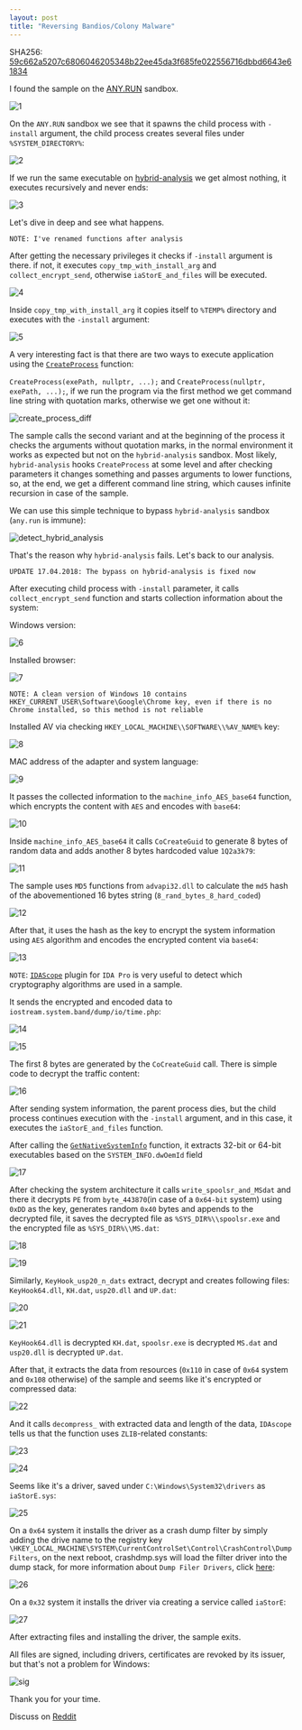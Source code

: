 ```yaml
---
layout: post
title: "Reversing Bandios/Colony Malware"
---
```


SHA256: [59c662a5207c6806046205348b22ee45da3f685fe022556716dbbd6643e61834](https://www.virustotal.com/#/file/59c662a5207c6806046205348b22ee45da3f685fe022556716dbbd6643e61834)

I found the sample on the [ANY.RUN](https://app.any.run/tasks/1aff9ff2-0b76-45b4-9e3d-b51796b637ad) sandbox.

![1](https://user-images.githubusercontent.com/16405698/38778349-ffb6eab4-40a7-11e8-86d9-50f16359ab02.PNG)

On the `ANY.RUN` sandbox we see that it spawns the child process with `-install` argument, the child process creates several files under `%SYSTEM_DIRECTORY%`:

![2](https://user-images.githubusercontent.com/16405698/38778351-ffdd77b0-40a7-11e8-8918-94348be2875f.png)

If we run the same executable on [hybrid-analysis](https://www.hybrid-analysis.com/sample/59c662a5207c6806046205348b22ee45da3f685fe022556716dbbd6643e61834?environmentId=100) we get almost nothing, it executes recursively and never ends:

![3](https://user-images.githubusercontent.com/16405698/38778331-fca9d084-40a7-11e8-9256-a345df66d5dc.PNG)

Let's dive in deep and see what happens.

`NOTE: I've renamed functions after analysis`

After getting the necessary privileges it checks if `-install` argument is there. if not, it executes `copy_tmp_with_install_arg` and `collect_encrypt_send`, otherwise `iaStorE_and_files` will be executed.

![4](https://user-images.githubusercontent.com/16405698/38778332-fcd2ec30-40a7-11e8-8d20-efd695155432.PNG)

Inside `copy_tmp_with_install_arg` it copies itself to `%TEMP%` directory and executes with the `-install` argument:

![5](https://user-images.githubusercontent.com/16405698/38778333-fd0abb1a-40a7-11e8-8b9a-771c11fa6ef2.PNG)

A very interesting fact is that there are two ways to execute application using the [`CreateProcess`](https://msdn.microsoft.com/en-us/library/windows/desktop/ms682425(v=vs.85).aspx) function:

`CreateProcess(exePath, nullptr, ...);` and `CreateProcess(nullptr, exePath, ...);`, if we run the program via the first method we get command line string with quotation marks, otherwise we get one without it:

![create_process_diff](https://user-images.githubusercontent.com/16405698/38778377-571a07be-40a8-11e8-9b9e-7338c00c0274.png)

The sample calls the second variant and at the beginning of the process it checks the arguments without quotation marks, in the normal environment it works as expected but not on the `hybrid-analysis` sandbox. Most likely, `hybrid-analysis` hooks `CreateProcess` at some level and after checking parameters it changes something and passes arguments to lower functions, so, at the end, we get a different command line string, which causes infinite recursion in case of the sample.

We can use this simple technique to bypass `hybrid-analysis` sandbox (`any.run` is immune):

![detect_hybrid_analysis](https://user-images.githubusercontent.com/16405698/38778378-573ddf40-40a8-11e8-8c93-bc38f215cbda.png)

That's the reason why `hybrid-analysis` fails. Let's back to our analysis.

`UPDATE 17.04.2018: The bypass on hybrid-analysis is fixed now`

After executing child process with `-install` parameter, it calls `collect_encrypt_send` function and starts collection information about the system:

Windows version:

![6](https://user-images.githubusercontent.com/16405698/38778334-fd327d80-40a7-11e8-8d9e-a900658c8be0.PNG)

Installed browser:

![7](https://user-images.githubusercontent.com/16405698/38778335-fd57b62c-40a7-11e8-8a92-d8d10ec28be5.PNG)

`NOTE: A clean version of Windows 10 contains HKEY_CURRENT_USER\Software\Google\Chrome key, even if there is no Chrome installed, so this method is not reliable`

Installed AV via checking `HKEY_LOCAL_MACHINE\\SOFTWARE\\%AV_NAME%` key:

![8](https://user-images.githubusercontent.com/16405698/38778336-fd7b9448-40a7-11e8-8969-cf2e7ae15ca5.PNG)

MAC address of the adapter and system language:

![9](https://user-images.githubusercontent.com/16405698/38778337-fda3ab86-40a7-11e8-8899-72be071ffe21.PNG)

It passes the collected information to the `machine_info_AES_base64` function, which encrypts the content with `AES` and encodes with `base64`:

![10](https://user-images.githubusercontent.com/16405698/38778338-fdd23a3c-40a7-11e8-92e3-7e53de520e0a.png)

Inside `machine_info_AES_base64` it calls `CoCreateGuid` to generate 8 bytes of random data and adds another 8 bytes hardcoded value `1Q2a3k79`:

![11](https://user-images.githubusercontent.com/16405698/38778339-fdf7de22-40a7-11e8-9aa1-b6db2cc59390.PNG)

The sample uses `MD5` functions from `advapi32.dll` to calculate the `md5` hash of the abovementioned 16 bytes string (`8_rand_bytes_8_hard_coded`)

![12](https://user-images.githubusercontent.com/16405698/38778340-fe21b526-40a7-11e8-93fc-0839a462d96d.PNG)

After that, it uses the hash as the key to encrypt the system information using `AES` algorithm and encodes the encrypted content via `base64`:

![13](https://user-images.githubusercontent.com/16405698/38778341-fe4e63c8-40a7-11e8-853e-f870241c5c2a.PNG)

`NOTE`: [`IDAScope`](https://bitbucket.org/daniel_plohmann/simplifire.idascope/) plugin for `IDA Pro` is very useful to detect which cryptography algorithms are used in a sample.

It sends the encrypted and encoded data to `iostream.system.band/dump/io/time.php`:

![14](https://user-images.githubusercontent.com/16405698/38778342-fe78fb24-40a7-11e8-8c84-8f0beb073ae7.PNG)


![15](https://user-images.githubusercontent.com/16405698/38778343-fe9d0b9a-40a7-11e8-8415-41e9ae4f0b6f.PNG)

The first 8 bytes are generated by the `CoCreateGuid` call. There is simple code to decrypt the traffic content:

![16](https://user-images.githubusercontent.com/16405698/38778344-fec5aac8-40a7-11e8-964d-164548c4449b.PNG)

<script src="https://gist.github.com/secrary/5266a746928db77a0738ccd15eb67392.js"></script>

After sending system information, the parent process dies, but the child process continues execution with the `-install` argument, and in this case, it executes the `iaStorE_and_files` function.

After calling the [`GetNativeSystemInfo`](https://msdn.microsoft.com/en-us/library/windows/desktop/ms724340(v=vs.85).aspx) function, it extracts 32-bit or 64-bit executables based on the `SYSTEM_INFO.dwOemId` field

![17](https://user-images.githubusercontent.com/16405698/38778345-feef026a-40a7-11e8-9254-a1b30e25fbe8.PNG)

After checking the system architecture it calls `write_spoolsr_and_MSdat` and there it decrypts `PE` from `byte_443870`(in case of a `0x64-bit` system) using `0xDD` as the key, generates random `0x40` bytes and appends to the decrypted file, it saves the decrypted file as `%SYS_DIR%\\spoolsr.exe` and the encrypted file as `%SYS_DIR%\\MS.dat`:

![18](https://user-images.githubusercontent.com/16405698/38778346-ff1c0aee-40a7-11e8-9493-b4644da8458f.png)

![19](https://user-images.githubusercontent.com/16405698/38778347-ff506104-40a7-11e8-8fbd-ac8abf87c007.png)

Similarly, `KeyHook_usp20_n_dats`  extract, decrypt and creates following files: `KeyHook64.dll`, `KH.dat`, `usp20.dll` and `UP.dat`:

![20](https://user-images.githubusercontent.com/16405698/38778348-ff8e8538-40a7-11e8-93bc-249ae8469d50.PNG)

![21](https://user-images.githubusercontent.com/16405698/38778379-576208c0-40a8-11e8-9ee9-6e3cd73d62a9.PNG)

`KeyHook64.dll` is decrypted `KH.dat`, `spoolsr.exe` is decrypted `MS.dat` and `usp20.dll` is decrypted `UP.dat`.

After that, it extracts the data from resources (`0x110` in case of `0x64` system and `0x108` otherwise) of the sample and seems like it's encrypted or compressed data:

![22](https://user-images.githubusercontent.com/16405698/38778380-5799d926-40a8-11e8-9344-944346ff8d94.PNG)

And it calls `decompress_` with extracted data and length of the data, `IDAscope` tells us that the function uses `ZLIB`-related constants:

![23](https://user-images.githubusercontent.com/16405698/38778371-5615f83c-40a8-11e8-9eb2-62b8fee0d074.PNG)

![24](https://user-images.githubusercontent.com/16405698/38778372-563e99e0-40a8-11e8-83cc-003903cc1fd1.PNG)

Seems like it's a driver, saved under `C:\Windows\System32\drivers` as `iaStorE.sys`:

![25](https://user-images.githubusercontent.com/16405698/38778374-56670380-40a8-11e8-88ff-53c1467fb06f.PNG)

On a `0x64` system it installs the driver as a crash dump filter by simply adding the drive name to the registry key `\HKEY_LOCAL_MACHINE\SYSTEM\CurrentControlSet\Control\CrashControl\DumpFilters`, on the next reboot, crashdmp.sys will load the filter driver into the dump stack, for more information about `Dump Filer Drivers`, click [here](https://crashdmp.wordpress.com/components/dump-filter-drivers/):

![26](https://user-images.githubusercontent.com/16405698/38778375-5691c93a-40a8-11e8-8220-b31b13ac97f4.png)

On a `0x32` system it installs the driver via creating a service called `iaStorE`:

![27](https://user-images.githubusercontent.com/16405698/38778376-56bd5e1a-40a8-11e8-9f18-b7ebd1468d2e.PNG)

After extracting files and installing the driver, the sample exits.

All files are signed, including drivers, certificates are revoked by its issuer, but that's not a problem for Windows:

![sig](https://user-images.githubusercontent.com/16405698/38778595-7fbd270c-40ab-11e8-9cd2-97e670a24fbf.PNG)


Thank you for your time.

Discuss on [Reddit](https://www.reddit.com/r/ReverseEngineering/comments/8cfjum/reversing_bandioscolony_malware_part_1/)